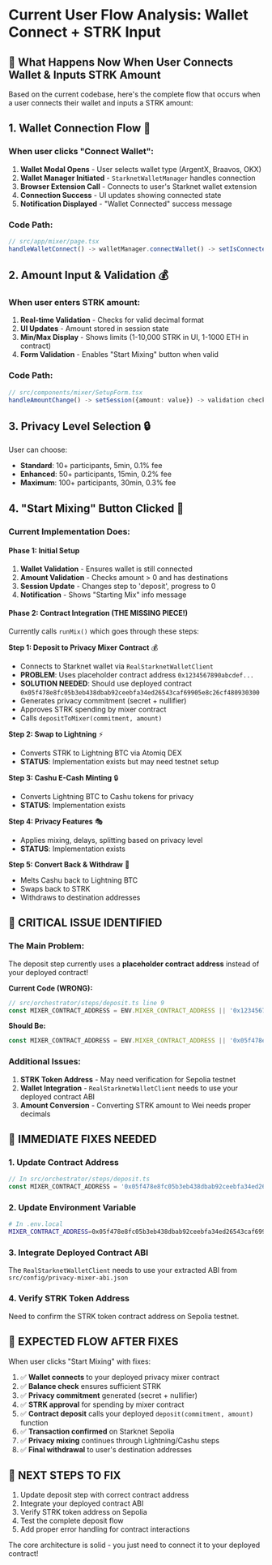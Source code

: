 # Current User Flow Analysis: Wallet Connect + STRK Input

## 🔄 What Happens Now When User Connects Wallet & Inputs STRK Amount

Based on the current codebase, here's the complete flow that occurs when a user connects their wallet and inputs a STRK amount:

## 1. **Wallet Connection Flow** 🔗

### When user clicks "Connect Wallet":
1. **Wallet Modal Opens** - User selects wallet type (ArgentX, Braavos, OKX)
2. **Wallet Manager Initiated** - `StarknetWalletManager` handles connection
3. **Browser Extension Call** - Connects to user's Starknet wallet extension
4. **Connection Success** - UI updates showing connected state
5. **Notification Displayed** - "Wallet Connected" success message

### Code Path:
```typescript
// src/app/mixer/page.tsx
handleWalletConnect() -> walletManager.connectWallet() -> setIsConnected(true)
```

## 2. **Amount Input & Validation** 💰

### When user enters STRK amount:
1. **Real-time Validation** - Checks for valid decimal format
2. **UI Updates** - Amount stored in session state
3. **Min/Max Display** - Shows limits (1-10,000 STRK in UI, 1-1000 ETH in contract)
4. **Form Validation** - Enables "Start Mixing" button when valid

### Code Path:
```typescript
// src/components/mixer/SetupForm.tsx
handleAmountChange() -> setSession({amount: value}) -> validation checks
```

## 3. **Privacy Level Selection** 🔒

User can choose:
- **Standard**: 10+ participants, 5min, 0.1% fee
- **Enhanced**: 50+ participants, 15min, 0.2% fee  
- **Maximum**: 100+ participants, 30min, 0.3% fee

## 4. **"Start Mixing" Button Clicked** 🚀

### Current Implementation Does:

#### Phase 1: Initial Setup
1. **Wallet Validation** - Ensures wallet is still connected
2. **Amount Validation** - Checks amount > 0 and has destinations
3. **Session Update** - Changes step to 'deposit', progress to 0
4. **Notification** - Shows "Starting Mix" info message

#### Phase 2: Contract Integration (THE MISSING PIECE!)
Currently calls `runMix()` which goes through these steps:

**Step 1: Deposit to Privacy Mixer Contract** 💰
- Connects to Starknet wallet via `RealStarknetWalletClient`
- **PROBLEM**: Uses placeholder contract address `0x1234567890abcdef...`
- **SOLUTION NEEDED**: Should use deployed contract `0x05f478e8fc05b3eb438dbab92ceebfa34ed26543caf69905e8c26cf480930300`
- Generates privacy commitment (secret + nullifier)
- Approves STRK spending by mixer contract
- Calls `depositToMixer(commitment, amount)`

**Step 2: Swap to Lightning** ⚡
- Converts STRK to Lightning BTC via Atomiq DEX
- **STATUS**: Implementation exists but may need testnet setup

**Step 3: Cashu E-Cash Minting** 🔒
- Converts Lightning BTC to Cashu tokens for privacy
- **STATUS**: Implementation exists

**Step 4: Privacy Features** 🎭
- Applies mixing, delays, splitting based on privacy level
- **STATUS**: Implementation exists

**Step 5: Convert Back & Withdraw** 💸
- Melts Cashu back to Lightning BTC
- Swaps back to STRK
- Withdraws to destination addresses

## 🚨 **CRITICAL ISSUE IDENTIFIED**

### The Main Problem:
The deposit step currently uses a **placeholder contract address** instead of your deployed contract!

**Current Code (WRONG):**
```typescript
// src/orchestrator/steps/deposit.ts line 9
const MIXER_CONTRACT_ADDRESS = ENV.MIXER_CONTRACT_ADDRESS || '0x1234567890abcdef1234567890abcdef12345678'; // Placeholder
```

**Should Be:**
```typescript
const MIXER_CONTRACT_ADDRESS = ENV.MIXER_CONTRACT_ADDRESS || '0x05f478e8fc05b3eb438dbab92ceebfa34ed26543caf69905e8c26cf480930300'; // Your deployed contract
```

### Additional Issues:
1. **STRK Token Address** - May need verification for Sepolia testnet
2. **Wallet Integration** - `RealStarknetWalletClient` needs to use your deployed contract ABI
3. **Amount Conversion** - Converting STRK amount to Wei needs proper decimals

## 🔧 **IMMEDIATE FIXES NEEDED**

### 1. Update Contract Address
```typescript
// In src/orchestrator/steps/deposit.ts
const MIXER_CONTRACT_ADDRESS = '0x05f478e8fc05b3eb438dbab92ceebfa34ed26543caf69905e8c26cf480930300';
```

### 2. Update Environment Variable
```bash
# In .env.local
MIXER_CONTRACT_ADDRESS=0x05f478e8fc05b3eb438dbab92ceebfa34ed26543caf69905e8c26cf480930300
```

### 3. Integrate Deployed Contract ABI
The `RealStarknetWalletClient` needs to use your extracted ABI from `src/config/privacy-mixer-abi.json`

### 4. Verify STRK Token Address
Need to confirm the STRK token contract address on Sepolia testnet.

## 🎯 **EXPECTED FLOW AFTER FIXES**

When user clicks "Start Mixing" with fixes:

1. ✅ **Wallet connects** to your deployed privacy mixer contract
2. ✅ **Balance check** ensures sufficient STRK
3. ✅ **Privacy commitment** generated (secret + nullifier)  
4. ✅ **STRK approval** for spending by mixer contract
5. ✅ **Contract deposit** calls your deployed `deposit(commitment, amount)` function
6. ✅ **Transaction confirmed** on Starknet Sepolia
7. ✅ **Privacy mixing** continues through Lightning/Cashu steps
8. ✅ **Final withdrawal** to user's destination addresses

## 🔨 **NEXT STEPS TO FIX**

1. Update deposit step with correct contract address
2. Integrate your deployed contract ABI  
3. Verify STRK token address on Sepolia
4. Test the complete deposit flow
5. Add proper error handling for contract interactions

The core architecture is solid - you just need to connect it to your deployed contract!
